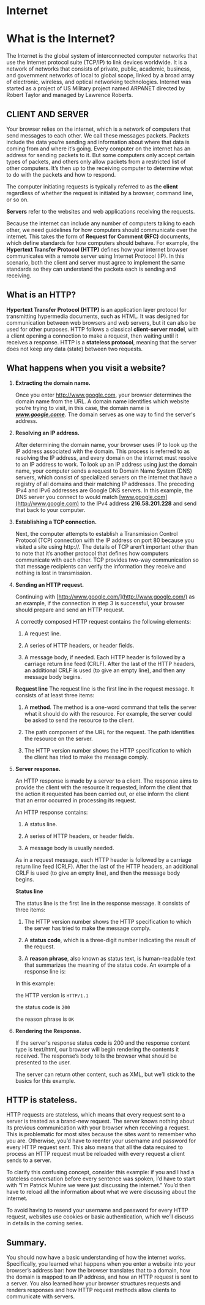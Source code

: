 # Internet

# **What is the Internet?**

The Internet is the global system of interconnected computer networks that use the Internet protocol suite (TCP/IP) to link devices worldwide. It is a network of networks that consists of private, public, academic, business, and government networks of local to global scope, linked by a broad array of electronic, wireless, and optical networking technologies. Internet was started as a project of US Military project named ARPANET directed by Robert Taylor and managed by Lawrence Roberts.

## **CLIENT AND SERVER**

Your browser relies on the internet, which is a network of computers that send messages to each other. We call these messages packets. Packets include the data you’re sending and information about where that data is coming from and where it’s going. Every computer on the internet has an address for sending packets to it. But some computers only accept certain types of packets, and others only allow packets from a restricted list of other computers. It’s then up to the receiving computer to determine what to do with the packets and how to respond.

The computer initiating requests is typically referred to as the **client** regardless of whether the request is initiated by a browser, command line, or so on.

**Servers** refer to the websites and web applications receiving the requests.

Because the internet can include any number of computers talking to each other, we need guidelines for how computers should communicate over the internet. This takes the form of **Request for Comment (RFC)** documents, which define standards for how computers should behave. For example, the **Hypertext Transfer Protocol (HTTP)** defines how your internet browser communicates with a remote server using Internet Protocol (IP). In this scenario, both the client and server must agree to implement the same standards so they can understand the packets each is sending and receiving.

## **What is an HTTP?**

**Hypertext Transfer Protocol (HTTP)** is an application layer protocol for transmitting hypermedia documents, such as HTML. It was designed for communication between web browsers and web servers, but it can also be used for other purposes. HTTP follows a classical **client-server model**, with a client opening a connection to make a request, then waiting until it receives a response. HTTP is a **stateless protocol**, meaning that the server does not keep any data (state) between two requests.

## **What happens when you visit a website?**

1. **Extracting the domain name.**
    
    Once you enter http://www.google.com, your browser determines the domain name from the URL. A domain name identifies which website you’re trying to visit, in this case, the domain name is ***www.google.come***. The domain serves as one way to find the server's address.
    
2. **Resolving an IP address.**
    
    After determining the domain name, your browser uses IP to look up the IP address associated with the domain. This process is referred to as resolving the IP address, and every domain on the internet must resolve to an IP address to work. To look up an IP address using just the domain name, your computer sends a request to Domain Name System (DNS) servers, which consist of specialized servers on the internet that have a registry of all domains and their matching IP addresses. The preceding IPv4 and IPv6 addresses are Google DNS servers. In this example, the DNS server you connect to would match [www.google.com](http://www.google.com) to the IPv4 address **216.58.201.228** and send that back to your computer.
    
3. **Establishing a TCP connection.**
    
    Next, the computer attempts to establish a Transmission Control Protocol (TCP) connection with the IP address on port 80 because you visited a site using http://. The details of TCP aren’t important other than to note that it’s another protocol that defines how computers communicate with each other. TCP provides two-way communication so that message recipients can verify the information they receive and nothing is lost in transmission.
    
4. **Sending an HTTP request.**
    
    Continuing with [http://www.google.com/](http://www.google.com/) as an example, if the connection in step 3 is successful, your browser should prepare and send an HTTP request.
    
    A correctly composed HTTP request contains the following elements:
    
    1. A request line.
        
    2. A series of HTTP headers, or header fields.
        
    3. A message body, if needed.
Each HTTP header is followed by a carriage return line feed (CRLF). After the last of the HTTP headers, an additional CRLF is used (to give an empty line), and then any message body begins.
    
    **Request line**
The request line is the first line in the request message. It consists of at least
three items:
    
    1.  A **method**. The method is a one-word command that tells the server what it should do with the resource. For example, the server could be asked to send the resource to the client.
        
    2.  The path component of the URL for the request. The path identifies the resource on the server.
        
    3.  The HTTP version number shows the HTTP specification to which the client has tried to make the message comply.
        
5. **Server response.**
    
    An HTTP response is made by a server to a client. The response aims to provide the client with the resource it requested, inform the client that the action it requested has been carried out, or else inform the client that an error occurred in processing its request.
    
    An HTTP response contains:
    
    1. A status line.
        
    2. A series of HTTP headers, or header fields.
        
    3. A message body is usually needed.
        
    
    As in a request message, each HTTP header is followed by a carriage return line feed (CRLF). After the last of the HTTP headers, an additional CRLF is used (to give an empty line), and then the message body begins.
    
    **Status line**
    
    The status line is the first line in the response message. It consists of three items:
    
    1. The HTTP version number shows the HTTP specification to which the server has tried to make the message comply.
        
    2. A **status code**, which is a three-digit number indicating the result of the request.
        
    3. A **reason phrase**, also known as status text, is human-readable text that summarizes the meaning of the status code.
  An example of a response line is:
    
    In this example:
    
    the HTTP version is `HTTP/1.1`
        
    the status code is `200`
        
    the reason phrase is `OK`
        
6. **Rendering the Response.**
    
    If the server's response status code is 200 and the response content type is text/html, our browser will begin rendering the contents it received. The response’s body tells the browser what should be presented to the user.
    
    The server can return other content, such as XML, but we’ll stick to the basics for this example.
    

## **HTTP is stateless.**

HTTP requests are stateless, which means that every request sent to a server is treated as a brand-new request. The server knows nothing about its previous communication with your browser when receiving a request. This is problematic for most sites because the sites want to remember who you are. Otherwise, you’d have to reenter your username and password for every HTTP request sent. This also means that all the data required to process an HTTP request must be reloaded with every request a client sends to a server.

To clarify this confusing concept, consider this example: if you and I had a stateless conversation before every sentence was spoken, I’d have to start with “I’m Patrick Muhire we were just discussing the internet.” You’d then have to reload all the information about what we were discussing about the internet.

To avoid having to resend your username and password for every HTTP request, websites use cookies or basic authentication, which we’ll discuss in details in the coming series.

## **Summary.**

You should now have a basic understanding of how the internet works. Specifically, you learned what happens when you enter a website into your browser’s address bar: how the browser translates that to a domain, how the domain is mapped to an IP address, and how an HTTP request is sent to a server. You also learned how your browser structures requests and renders responses and how HTTP request methods allow clients to communicate with servers.